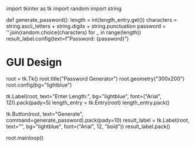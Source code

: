 import tkinter as tk
import random
import string

def generate_password():
    length = int(length_entry.get())
    characters = string.ascii_letters + string.digits + string.punctuation
    password = ''.join(random.choice(characters) for _ in range(length))
    result_label.config(text=f"Password: {password}")

# GUI Design
root = tk.Tk()
root.title("Password Generator")
root.geometry("300x200")
root.config(bg="lightblue")

tk.Label(root, text="Enter Length:", bg="lightblue", font=("Arial", 12)).pack(pady=5)
length_entry = tk.Entry(root)
length_entry.pack()

tk.Button(root, text="Generate", command=generate_password).pack(pady=10)
result_label = tk.Label(root, text="", bg="lightblue", font=("Arial", 12, "bold"))
result_label.pack()

root.mainloop()
